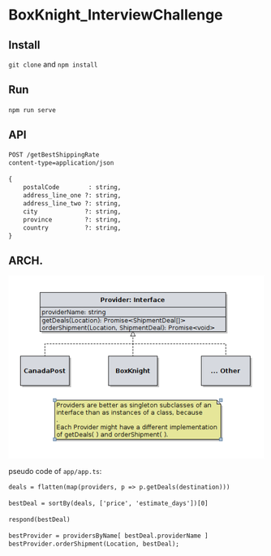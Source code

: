 # BoxKnight_InterviewChallenge

## Install

`git clone` and `npm install`

## Run

`npm run serve`

## API

```
POST /getBestShippingRate
content-type=application/json

{
    postalCode        : string,
    address_line_one ?: string,
    address_line_two ?: string,
    city             ?: string,
    province         ?: string,
    country          ?: string,
}
```

## ARCH.

![provider](./docs/images/provider_interface.png)

pseudo code of `app/app.ts`:

```
deals = flatten(map(providers, p => p.getDeals(destination)))

bestDeal = sortBy(deals, ['price', 'estimate_days'])[0]

respond(bestDeal)

bestProvider = providersByName[ bestDeal.providerName ]
bestProvider.orderShipment(Location, bestDeal);
```
